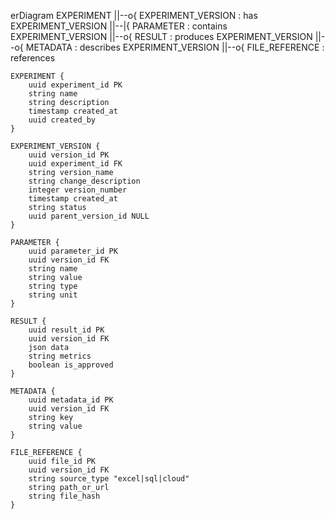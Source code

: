 erDiagram
    EXPERIMENT ||--o{ EXPERIMENT_VERSION : has
    EXPERIMENT_VERSION ||--|{ PARAMETER : contains
    EXPERIMENT_VERSION ||--o{ RESULT : produces
    EXPERIMENT_VERSION ||--o{ METADATA : describes
    EXPERIMENT_VERSION ||--o{ FILE_REFERENCE : references
    
    EXPERIMENT {
        uuid experiment_id PK
        string name
        string description
        timestamp created_at
        uuid created_by
    }
    
    EXPERIMENT_VERSION {
        uuid version_id PK
        uuid experiment_id FK
        string version_name
        string change_description
        integer version_number
        timestamp created_at
        string status
        uuid parent_version_id NULL
    }
    
    PARAMETER {
        uuid parameter_id PK
        uuid version_id FK
        string name
        string value
        string type
        string unit
    }
    
    RESULT {
        uuid result_id PK
        uuid version_id FK
        json data
        string metrics
        boolean is_approved
    }
    
    METADATA {
        uuid metadata_id PK
        uuid version_id FK
        string key
        string value
    }
    
    FILE_REFERENCE {
        uuid file_id PK
        uuid version_id FK
        string source_type "excel|sql|cloud"
        string path_or_url
        string file_hash
    }